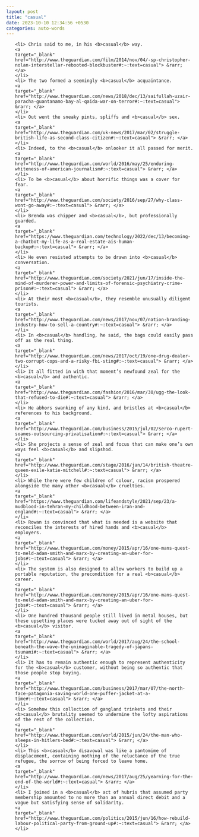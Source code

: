 ```yaml
---
layout: post
title: "casual"
date: 2023-10-10 12:34:56 +0530
categories: auto-words
---
```

<ol>

    <li> Chris said to me, in his <b>casual</b> way.
    <a 
    target="_blank" 
    href="http://www.theguardian.com/film/2014/nov/04/-sp-christopher-nolan-interstellar-rebooted-blockbuster#:~:text=casual"> &rarr; </a>
    </li>
    <li> The two formed a seemingly <b>casual</b> acquaintance.
    <a 
    target="_blank" 
    href="http://www.theguardian.com/news/2018/dec/13/saifullah-uzair-paracha-guantanamo-bay-al-qaida-war-on-terror#:~:text=casual"> &rarr; </a>
    </li>
    <li> Out went the sneaky pints, spliffs and <b>casual</b> sex.
    <a 
    target="_blank" 
    href="http://www.theguardian.com/uk-news/2017/mar/02/struggle-british-life-as-second-class-citizen#:~:text=casual"> &rarr; </a>
    </li>
    <li> Indeed, to the <b>casual</b> onlooker it all passed for merit.
    <a 
    target="_blank" 
    href="http://www.theguardian.com/world/2016/may/25/enduring-whiteness-of-american-journalism#:~:text=casual"> &rarr; </a>
    </li>
    <li> To be <b>casual</b> about horrific things was a cover for fear.
    <a 
    target="_blank" 
    href="http://www.theguardian.com/society/2016/sep/27/why-class-wont-go-away#:~:text=casual"> &rarr; </a>
    </li>
    <li> Brenda was chipper and <b>casual</b>, but professionally guarded.
    <a 
    target="_blank" 
    href="https://www.theguardian.com/technology/2022/dec/13/becoming-a-chatbot-my-life-as-a-real-estate-ais-human-backup#:~:text=casual"> &rarr; </a>
    </li>
    <li> He even resisted attempts to be drawn into <b>casual</b> conversation.
    <a 
    target="_blank" 
    href="http://www.theguardian.com/society/2021/jun/17/inside-the-mind-of-murderer-power-and-limits-of-forensic-psychiatry-crime-prison#:~:text=casual"> &rarr; </a>
    </li>
    <li> At their most <b>casual</b>, they resemble unusually diligent tourists.
    <a 
    target="_blank" 
    href="http://www.theguardian.com/news/2017/nov/07/nation-branding-industry-how-to-sell-a-country#:~:text=casual"> &rarr; </a>
    </li>
    <li> In <b>casual</b> handling, he said, the bags could easily pass off as the real thing.
    <a 
    target="_blank" 
    href="http://www.theguardian.com/news/2017/oct/19/one-drug-dealer-two-corrupt-cops-and-a-risky-fbi-sting#:~:text=casual"> &rarr; </a>
    </li>
    <li> It all fitted in with that moment’s newfound zeal for the <b>casual</b> and authentic.
    <a 
    target="_blank" 
    href="http://www.theguardian.com/fashion/2016/mar/30/ugg-the-look-that-refused-to-die#:~:text=casual"> &rarr; </a>
    </li>
    <li> He abhors swanking of any kind, and bristles at <b>casual</b> references to his background.
    <a 
    target="_blank" 
    href="http://www.theguardian.com/business/2015/jul/02/serco-rupert-soames-outsourcing-privatisation#:~:text=casual"> &rarr; </a>
    </li>
    <li> She projects a sense of zeal and focus that can make one’s own ways feel <b>casual</b> and slipshod.
    <a 
    target="_blank" 
    href="http://www.theguardian.com/stage/2016/jan/14/british-theatre-queen-exile-katie-mitchell#:~:text=casual"> &rarr; </a>
    </li>
    <li> While there were few children of colour, racism prospered alongside the many other <b>casual</b> cruelties.
    <a 
    target="_blank" 
    href="https://www.theguardian.com/lifeandstyle/2021/sep/23/a-mudblood-in-tehran-my-childhood-between-iran-and-england#:~:text=casual"> &rarr; </a>
    </li>
    <li> Rowan is convinced that what is needed is a website that reconciles the interests of hired hands and <b>casual</b> employers.
    <a 
    target="_blank" 
    href="http://www.theguardian.com/money/2015/apr/16/one-mans-quest-to-meld-adam-smith-and-marx-by-creating-an-uber-for-jobs#:~:text=casual"> &rarr; </a>
    </li>
    <li> The system is also designed to allow workers to build up a portable reputation, the precondition for a real <b>casual</b> career.
    <a 
    target="_blank" 
    href="http://www.theguardian.com/money/2015/apr/16/one-mans-quest-to-meld-adam-smith-and-marx-by-creating-an-uber-for-jobs#:~:text=casual"> &rarr; </a>
    </li>
    <li> One hundred thousand people still lived in metal houses, but these upsetting places were tucked away out of sight of the <b>casual</b> visitor.
    <a 
    target="_blank" 
    href="http://www.theguardian.com/world/2017/aug/24/the-school-beneath-the-wave-the-unimaginable-tragedy-of-japans-tsunami#:~:text=casual"> &rarr; </a>
    </li>
    <li> It has to remain authentic enough to represent authenticity for the <b>casual</b> customer, without being so authentic that those people stop buying.
    <a 
    target="_blank" 
    href="http://www.theguardian.com/business/2017/mar/07/the-north-face-patagonia-saving-world-one-puffer-jacket-at-a-time#:~:text=casual"> &rarr; </a>
    </li>
    <li> Somehow this collection of gangland trinkets and their <b>casual</b> brutality seemed to undermine the lofty aspirations of the rest of the collection.
    <a 
    target="_blank" 
    href="http://www.theguardian.com/world/2015/jun/24/the-man-who-sleeps-in-hitlers-bed#:~:text=casual"> &rarr; </a>
    </li>
    <li> This <b>casual</b> disavowal was like a pantomime of displacement, containing nothing of the reluctance of the true refugee, the sorrow of being forced to leave home.
    <a 
    target="_blank" 
    href="http://www.theguardian.com/news/2017/aug/25/yearning-for-the-end-of-the-world#:~:text=casual"> &rarr; </a>
    </li>
    <li> I joined in a <b>casual</b> act of hubris that assumed party membership amounted to no more than an annual direct debit and a vague but satisfying sense of solidarity.
    <a 
    target="_blank" 
    href="http://www.theguardian.com/politics/2015/jun/16/how-rebuild-labour-political-party-from-ground-up#:~:text=casual"> &rarr; </a>
    </li>